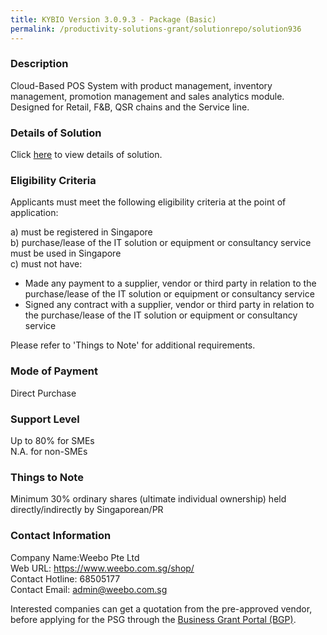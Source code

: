 ```yaml
---
title: KYBIO Version 3.0.9.3 - Package (Basic)
permalink: /productivity-solutions-grant/solutionrepo/solution936
---
```


### Description

Cloud-Based POS System with product management, inventory management, promotion management and sales analytics module. Designed for Retail, F&B, QSR chains and the Service line.

### Details of Solution

Click <a href='https://www.gobusiness.gov.sg/images/psg/Desensitised_Weebo_Annex_3_CR_wef_28_Jan_2021_Part_1.pdf' target='_blank' rel='noopener'>here</a> to view details of solution.

### Eligibility Criteria

Applicants must meet the following eligibility criteria at the point of application:

a) must be registered in Singapore <br>
b) purchase/lease of the IT solution or equipment or consultancy service must be used in Singapore <br>
c) must not have:
- Made any payment to a supplier, vendor or third party in relation to the purchase/lease of the IT solution or equipment or consultancy service
- Signed any contract with a supplier, vendor or third party in relation to the purchase/lease of the IT solution or equipment or consultancy service

Please refer to 'Things to Note' for additional requirements.

### Mode of Payment
Direct Purchase

### Support Level
Up to 80% for SMEs <br>
N.A. for non-SMEs

### Things to Note
 Minimum 30% ordinary shares (ultimate individual ownership) held directly/indirectly by Singaporean/PR

### Contact Information
Company Name:Weebo Pte Ltd <br>Web URL: https://www.weebo.com.sg/shop/ <br>Contact Hotline: 68505177 <br>Contact Email: admin@weebo.com.sg <br>

Interested companies can get a quotation from the pre-approved vendor, before applying for the PSG through the <a target='_blank' rel='noopener' href='https://www.businessgrants.gov.sg/'>Business Grant Portal (BGP)</a>.
